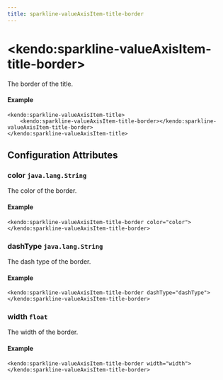 ```yaml
---
title: sparkline-valueAxisItem-title-border
---
```


# \<kendo:sparkline-valueAxisItem-title-border\>

The border of the title.

#### Example
    <kendo:sparkline-valueAxisItem-title>
        <kendo:sparkline-valueAxisItem-title-border></kendo:sparkline-valueAxisItem-title-border>
    </kendo:sparkline-valueAxisItem-title>

## Configuration Attributes

### color `java.lang.String`

The color of the border.

#### Example
    <kendo:sparkline-valueAxisItem-title-border color="color">
    </kendo:sparkline-valueAxisItem-title-border>

### dashType `java.lang.String`

The dash type of the border.

#### Example
    <kendo:sparkline-valueAxisItem-title-border dashType="dashType">
    </kendo:sparkline-valueAxisItem-title-border>

### width `float`

The width of the border.

#### Example
    <kendo:sparkline-valueAxisItem-title-border width="width">
    </kendo:sparkline-valueAxisItem-title-border>

